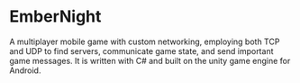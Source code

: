# EmberNight
A multiplayer mobile game with custom networking, employing both TCP and UDP to find servers, communicate game
state, and send important game messages. It is written with C# and built on the unity game engine for Android.

